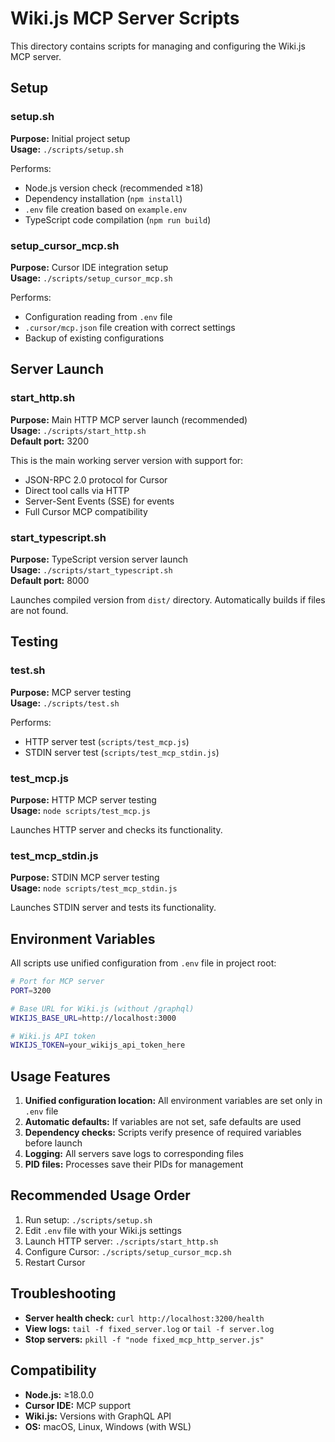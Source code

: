 # Wiki.js MCP Server Scripts

This directory contains scripts for managing and configuring the Wiki.js MCP server.

## Setup

### setup.sh

**Purpose:** Initial project setup  
**Usage:** `./scripts/setup.sh`

Performs:

- Node.js version check (recommended ≥18)
- Dependency installation (`npm install`)
- `.env` file creation based on `example.env`
- TypeScript code compilation (`npm run build`)

### setup_cursor_mcp.sh

**Purpose:** Cursor IDE integration setup  
**Usage:** `./scripts/setup_cursor_mcp.sh`

Performs:

- Configuration reading from `.env` file
- `.cursor/mcp.json` file creation with correct settings
- Backup of existing configurations

## Server Launch

### start_http.sh

**Purpose:** Main HTTP MCP server launch (recommended)  
**Usage:** `./scripts/start_http.sh`  
**Default port:** 3200

This is the main working server version with support for:

- JSON-RPC 2.0 protocol for Cursor
- Direct tool calls via HTTP
- Server-Sent Events (SSE) for events
- Full Cursor MCP compatibility

### start_typescript.sh

**Purpose:** TypeScript version server launch  
**Usage:** `./scripts/start_typescript.sh`  
**Default port:** 8000

Launches compiled version from `dist/` directory. Automatically builds if files are not found.

## Testing

### test.sh

**Purpose:** MCP server testing  
**Usage:** `./scripts/test.sh`

Performs:

- HTTP server test (`scripts/test_mcp.js`)
- STDIN server test (`scripts/test_mcp_stdin.js`)

### test_mcp.js

**Purpose:** HTTP MCP server testing  
**Usage:** `node scripts/test_mcp.js`

Launches HTTP server and checks its functionality.

### test_mcp_stdin.js

**Purpose:** STDIN MCP server testing  
**Usage:** `node scripts/test_mcp_stdin.js`

Launches STDIN server and tests its functionality.

## Environment Variables

All scripts use unified configuration from `.env` file in project root:

```bash
# Port for MCP server
PORT=3200

# Base URL for Wiki.js (without /graphql)
WIKIJS_BASE_URL=http://localhost:3000

# Wiki.js API token
WIKIJS_TOKEN=your_wikijs_api_token_here
```

## Usage Features

1. **Unified configuration location:** All environment variables are set only in `.env` file
2. **Automatic defaults:** If variables are not set, safe defaults are used
3. **Dependency checks:** Scripts verify presence of required variables before launch
4. **Logging:** All servers save logs to corresponding files
5. **PID files:** Processes save their PIDs for management

## Recommended Usage Order

1. Run setup: `./scripts/setup.sh`
2. Edit `.env` file with your Wiki.js settings
3. Launch HTTP server: `./scripts/start_http.sh`
4. Configure Cursor: `./scripts/setup_cursor_mcp.sh`
5. Restart Cursor

## Troubleshooting

- **Server health check:** `curl http://localhost:3200/health`
- **View logs:** `tail -f fixed_server.log` or `tail -f server.log`
- **Stop servers:** `pkill -f "node fixed_mcp_http_server.js"`

## Compatibility

- **Node.js:** ≥18.0.0
- **Cursor IDE:** MCP support
- **Wiki.js:** Versions with GraphQL API
- **OS:** macOS, Linux, Windows (with WSL)
